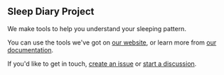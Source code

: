 ## Sleep Diary Project

We make tools to help you understand your sleeping pattern.

You can use the tools we've got on [our website](https://sleepdiary.github.io/), or learn more from [our documentation](https://sleepdiary.github.io/docs/).

If you'd like to get in touch, [create an issue](https://github.com/sleepdiary/conference-room/issues/new/choose) or [start a discussion](https://github.com/sleepdiary/conference-room/discussions).
